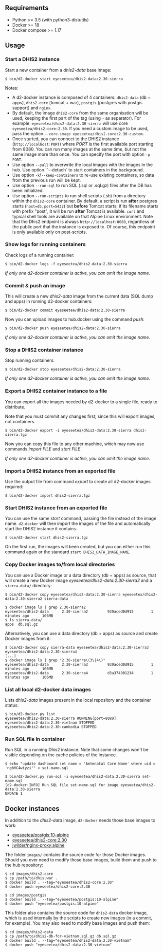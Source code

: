 ## Requirements

-   Python >= 3.5 (with python3-distutils)
-   Docker >= 18
-   Docker compose >= 1.17

## Usage

### Start a DHIS2 instance

Start a new container from a _dhis2-data_ base image:

```
$ bin/d2-docker start eyeseetea/dhis2-data:2.30-sierra
```

Notes:

-   A d2-docker instance is composed of 4 containers: `dhis2-data` (db + apps), `dhis2-core` (tomcat + war), `postgis` (postgres with postgis support) and `nginx`.
-   By default, the image `dhis2-core` from the same organisation will be used, keeping the first part of the tag (using `-` as separator). For example: `eyeseetea/dhis2-data:2.30-sierra` will use core `eyeseetea/dhis2-core:2.30`. If you need a custom image to be used, pass the option `--core-image eyeseetea/dhis2-core:2.30-custom`.
-   Once started, you can connect to the DHIS2 instance (`http://localhost:PORT`) where _PORT_ is the first available port starting from 8080. You can run many images at the same time, but not the same image more than once. You can specify the port with option `-p PORT`.
-   Use option `--pull` to overwrite the local images with the images in the hub. Use option ``--detach` to start containers in the background.
-   Use option `-k`/`--keep-containers` to re-use existing containers, so data from the previous run will be kept.
-   Use option `--run-sql` to run SQL (.sql or .sql.gz) files after the DB has been initialized.
-   Use option `--run-scripts` to run shell scripts (.sh) from a directory within the `dhis2-core` container. By default, a script is run **after** postgres starts (`host=db`, `port=5432`) but **before** Tomcat starts; if its filename starts with prefix "post", it will be run **after** Tomcat is available. `curl` and typical shell tools are available on that Alpine Linux environment. Note that the Dhis2 endpoint is always `http://localhost:8080`, regardless of the public port that the instance is exposed to. Of course, this endpoint is only available only on post-scripts.

### Show logs for running containers

Check logs of a running container:

```
$ bin/d2-docker logs -f eyeseetea/dhis2-data:2.30-sierra
```

_If only one d2-docker container is active, you can omit the image name._

### Commit & push an image

This will create a new _dhis2-data_ image from the current data (SQL dump and apps) in running d2-docker containers:

```
$ bin/d2-docker commit eyeseetea/dhis2-data:2.30-sierra
```

Now you can upload images to hub.docker using the command _push_:

```
$ bin/d2-docker push eyeseetea/dhis2-data:2.30-sierra
```

_If only one d2-docker container is active, you can omit the image name._

### Stop a DHIS2 container instance

Stop running containers:

```
$ bin/d2-docker stop eyeseetea/dhis2-data:2.30-sierra
```

_If only one d2-docker container is active, you can omit the image name._

### Export a DHIS2 container instance to a file

You can export all the images needed by d2-docker to a single file, ready to distribute.

Note that you must commit any changes first, since this will export images, not containers.

```
$ bin/d2-docker export -i eyeseetea/dhis2-data:2.30-sierra dhis2-sierra.tgz
```

Now you can copy this file to any other machine, which may now use commands _import FILE_ and _start FILE_.

_If only one d2-docker container is active, you can omit the image name._

### Import a DHIS2 instance from an exported file

Use the output file from command _export_ to create all d2-docker images required:

```
$ bin/d2-docker import dhis2-sierra.tgz
```

### Start DHIS2 instance from an exported file

You can use the same _start_ command, passing the file instead of the image name. `d2-docker` will then import the images of the file and automatically start the DHIS2 instance it contains.

```
$ bin/d2-docker start dhis2-sierra.tgz
```

On the first run, the images will been created, but you can either run this command again or the standard `start DHIS2_DATA_IMAGE_NAME`.

### Copy Docker images to/from local directories

You can use a Docker image or a data directory (db + apps) as source, that will create a new Docker image _eyeseetea/dhis2-data:2.30-sierra2_ and a `sierra-data/` directory:

```
$ bin/d2-docker copy eyeseetea/dhis2-data:2.30-sierra eyeseetea/dhis2-data:2.30-sierra2 sierra-data

$ docker image ls | grep 2.30-sierra2
eyeseetea/dhis2-data      2.30-sierra2         930aced0d915        1 minutes ago      106MB
$ ls sierra-data/
apps  db.sql.gz
```

Alternatively, you can use a data directory (db + apps) as source and create Docker images from it:

```
$ bin/d2-docker copy sierra-data eyeseetea/dhis2-data:2.30-sierra3 eyeseetea/dhis2-data:2.30-sierra4
[...]
$ docker image ls | grep "2.30-sierra\(3\|4\)"
eyeseetea/dhis2-data      2.30-sierra3         930aced0d915        1 minutes ago      106MB
eyeseetea/dhis2-data      2.30-sierra4         d3a374301234        1 minutes ago      106MB
```

### List all local d2-docker data images

Lists _dhis2-data_ images present in the local repository and the container status:

```
$ bin/d2-docker.py list
eyeseetea/dhis2-data:2.30-sierra RUNNING[port=8080]
eyeseetea/dhis2-data:2.30-vietnam STOPPED
eyeseetea/dhis2-data:2.30-cambodia STOPPED
```

### Run SQL file in container

Run SQL in a running Dhis2 instance. Note that some changes won't be visible depending on the cache policies of the instance.

```
$ echo "update dashboard set name = 'Antenatal Care Name' where uid = 'nghVC4wtyzi'" > set-name.sql

$ bin/d2-docker.py run-sql -i eyeseetea/dhis2-data:2.30-sierra set-name.sql
[d2-docker:INFO] Run SQL file set-name.sql for image eyeseetea/dhis2-data:2.30-sierra
UPDATE 1
```

## Docker instances

In addition to the _dhis2-data_ image, `d2-docker` needs those base images to work:

-   [eyeseetea/postgis:10-alpine](https://hub.docker.com/r/eyeseetea/eyeseetea/postgis)
-   [eyeseetea/dhis2-core:2.30](https://hub.docker.com/r/eyeseetea/dhis2-core)
-   [jwilder/nginx-proxy:alpine](https://hub.docker.com/r/jwilder/nginx-proxy)

The folder `images/` contains the source code for those Docker images. Should you ever need to modify those base images, build them and push to the hub repository:

```
$ cd images/dhis2-core
$ cp /path/to/dhis.war .
$ docker build . --tag="eyeseetea/dhis2-core:2.30"
$ docker push eyeseetea/dhis2-core:2.30
```

```
$ cd images/postgis
$ docker build . --tag="eyeseetea/postgis:10-alpine"
$ docker push "eyeseetea/postgis:10-alpine"
```

This folder also contains the source code for `dhis2-data` docker image, which is used internally by the scripts to create new images (in a commit, for example). You may also need to modify base images and push them:

```
$ cd images/dhis2-data
$ cp /path/to/dhis2-db-for-vietnam.sql.gz db.sql.gz
$ docker build . --tag="eyeseetea/dhis2-data:2.30-vietnam"
$ docker push "eyeseetea/dhis2-data:2.30-vietnam"
```

